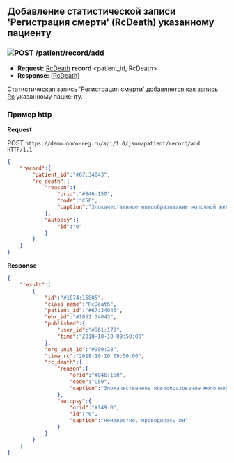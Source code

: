 ## Добавление статистической записи 'Регистрация смерти' (RcDeath) указанному пациенту 

### ![POST](../../../../../img/post.png) /patient/record/add
* **Request:** [RcDeath](../../../../../types/types.md#com.siams.med.api.Rc.RcDeath) **record** <patient_id, RcDeath>
* **Response:** [[RcDeath](../../../../../types/types.md#com.siams.med.api.Rc.RcDeath)]

Статистическая запись 'Регистрация смерти' добавляется как запись [Rc](../../../../../types/types.md#com.siams.med.api.Rc) указанному пациенту.

### Пример http 

**Request**

POST `https://demo.onco-reg.ru/api/1.0/json/patient/record/add HTTP/1.1`
```json
{
    "record":{
        "patient_id":"#67:34043",
        "rc_death":{
            "reason":{
                "orid":"#846:150",
                "code":"C50",
                "caption":"Злокачественное новообразование молочной железы"
            },
            "autopsy":{
                "id":"0"
            }
        }
    }
}
```

**Response**
```json
{
    "result":[
        {
            "id":"#1074:16805",
            "class_name":"RcDeath",
            "patient_id":"#67:34043",
            "ehr_id":"#1051:34043",
            "published":{
                "user_id":"#961:170",
                "time":"2018-10-10 09:50:00"
            },
            "org_unit_id":"#999:28",
            "time_rc":"2018-10-10 09:50:00",
            "rc_death":{
                "reason":{
                    "orid":"#846:150",
                    "code":"C50",
                    "caption":"Злокачественное новообразование молочной железы"
                },
                "autopsy":{
                    "orid":"#149:0",
                    "id":"0",
                    "caption":"неизвестно, проводилась ли"
                }
            }
        }
    ]
}
```
